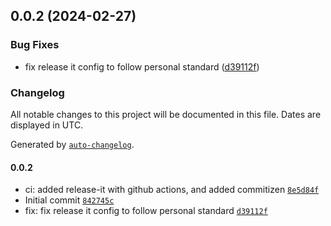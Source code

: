 

## 0.0.2 (2024-02-27)


### Bug Fixes

* fix release it config to follow personal standard ([d39112f](https://github.com/shuding/nextra-docs-template/commit/d39112f2be5e51b3bc7847c3047d34d84c6d1896))

### Changelog

All notable changes to this project will be documented in this file. Dates are displayed in UTC.

Generated by [`auto-changelog`](https://github.com/CookPete/auto-changelog).

#### 0.0.2

- ci: added release-it with github actions, and added commitizen [`8e5d84f`](https://github.com/chof64/notes/commit/8e5d84f54a7bcf81dc8f1db68829a95f65e5e643)
- Initial commit [`842745c`](https://github.com/chof64/notes/commit/842745c17aa62d7e90cb046d4a2be055b6248a94)
- fix: fix release it config to follow personal standard [`d39112f`](https://github.com/chof64/notes/commit/d39112f2be5e51b3bc7847c3047d34d84c6d1896)
